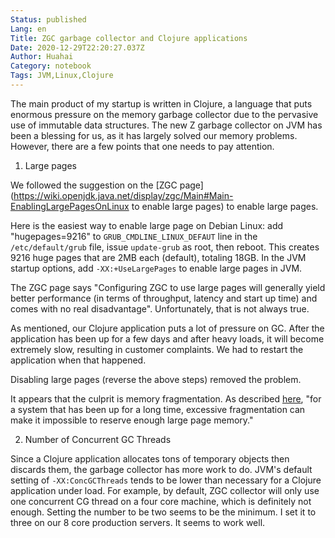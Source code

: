 ```yaml
---
Status: published
Lang: en
Title: ZGC garbage collector and Clojure applications
Date: 2020-12-29T22:20:27.037Z
Author: Huahai
Category: notebook
Tags: JVM,Linux,Clojure
---
```

The main product of my startup is written in Clojure, a language that puts enormous pressure on the memory garbage collector due to the pervasive use of immutable data structures. The new Z garbage collector on JVM has been a blessing for us, as it has largely solved our memory problems. However, there are a few points that one needs to pay attention.

1. Large pages

We followed the suggestion on the [ZGC page](https://wiki.openjdk.java.net/display/zgc/Main#Main-EnablingLargePagesOnLinux to enable large pages) to enable large pages. 

Here is the easiest way to enable large page on Debian Linux: add "hugepages=9216" to `GRUB_CMDLINE_LINUX_DEFAUT` line in the `/etc/default/grub` file, issue `update-grub` as root, then reboot. This creates 9216 huge pages that are 2MB each (default), totaling 18GB.  In the JVM startup options, add `-XX:+UseLargePages` to enable large pages in JVM.

The ZGC page says "Configuring ZGC to use large pages will generally yield better performance (in terms of throughput, latency and start up time) and comes with no real disadvantage". Unfortunately, that is not always true.

As mentioned, our Clojure application puts a lot of pressure on GC. After the application has been up for a few days and after heavy loads, it will become extremely slow, resulting in customer complaints. We had to restart the application when that happened.

Disabling large pages (reverse the above steps) removed the problem. 

It appears that the culprit is memory fragmentation. As described [here](https://www.oracle.com/java/technologies/javase/largememory-pages.html), "for a system that has been up for a long time, excessive fragmentation can make it impossible to reserve enough large page memory." 

2. Number of Concurrent GC Threads

Since a Clojure application allocates tons of temporary objects then discards them, the garbage collector has more work to do. JVM's default setting of `-XX:ConcGCThreads` tends to be lower than necessary for a Clojure application under load. For example, by default, ZGC collector will only use one concurrent CG thread on a four core machine, which is definitely not enough. Setting the number to be two seems to be the minimum. I set it to three on our 8 core production servers. It seems to work well. 